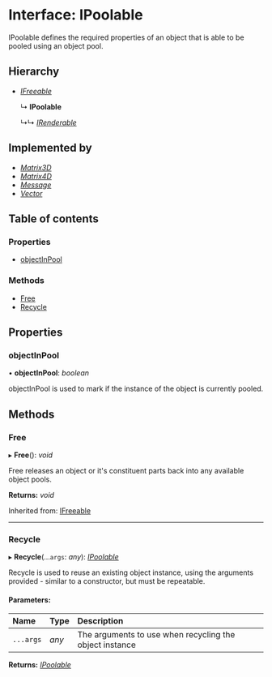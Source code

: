 # Interface: IPoolable

IPoolable defines the required properties of an object that is able to be pooled using an object pool.

## Hierarchy

* [*IFreeable*](ifreeable.md)

  ↳ **IPoolable**

  ↳↳ [*IRenderable*](irenderable.md)

## Implemented by

* [*Matrix3D*](../classes/matrix3d.md)
* [*Matrix4D*](../classes/matrix4d.md)
* [*Message*](../classes/message.md)
* [*Vector*](../classes/vector.md)

## Table of contents

### Properties

- [objectInPool](ipoolable.md#objectinpool)

### Methods

- [Free](ipoolable.md#free)
- [Recycle](ipoolable.md#recycle)

## Properties

### objectInPool

• **objectInPool**: *boolean*

objectInPool is used to mark if the instance of the object is currently pooled.

## Methods

### Free

▸ **Free**(): *void*

Free releases an object or it's constituent parts back into any available object pools.

**Returns:** *void*

Inherited from: [IFreeable](ifreeable.md)

___

### Recycle

▸ **Recycle**(...`args`: *any*): [*IPoolable*](ipoolable.md)

Recycle is used to reuse an existing object instance, using the arguments provided - similar to a constructor,
but must be repeatable.

#### Parameters:

Name | Type | Description |
:------ | :------ | :------ |
`...args` | *any* | The arguments to use when recycling the object instance    |

**Returns:** [*IPoolable*](ipoolable.md)
